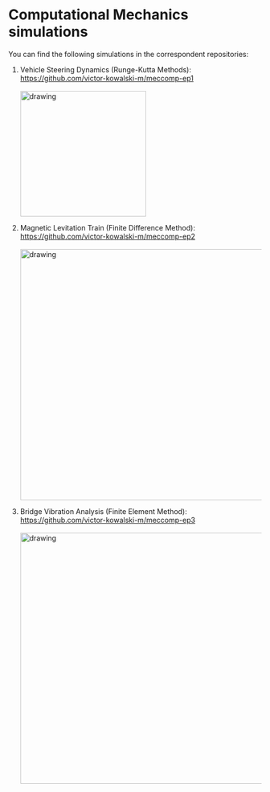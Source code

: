 # Computational Mechanics simulations

You can find the following simulations in the correspondent repositories:

1. Vehicle Steering Dynamics (Runge-Kutta Methods): https://github.com/victor-kowalski-m/meccomp-ep1 <br><br><img src="https://user-images.githubusercontent.com/70666266/146541406-49025cc4-fd1b-49d6-bf8e-37e634e968c0.jpg" alt="drawing" width="250"/>
  
2. Magnetic Levitation Train (Finite Difference Method): https://github.com/victor-kowalski-m/meccomp-ep2 <br><br><img src="https://user-images.githubusercontent.com/70666266/146541415-5599a78d-ecd6-4c2e-9f66-c424a74c1ac8.jpg" alt="drawing" width="500"/>

3. Bridge Vibration Analysis (Finite Element Method): https://github.com/victor-kowalski-m/meccomp-ep3 <br><br><img src="https://user-images.githubusercontent.com/70666266/146541427-62eeb771-ef16-4658-805c-776cdf3a301f.jpg" alt="drawing" width="500"/>
